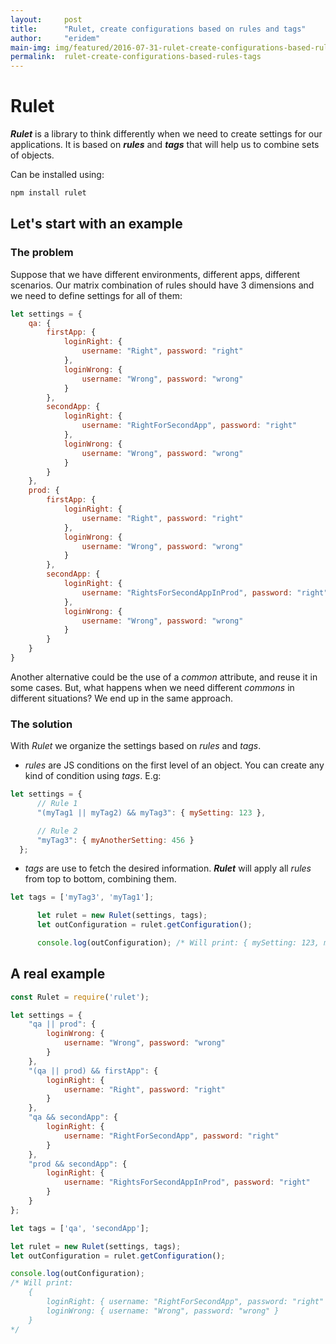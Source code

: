 ```yaml
---
layout:     post
title:      "Rulet, create configurations based on rules and tags"
author:     "eridem"
main-img: img/featured/2016-07-31-rulet-create-configurations-based-rules-tags.jpg
permalink:  rulet-create-configurations-based-rules-tags
---
```


# Rulet

**_Rulet_** is a library to think differently when we need to create settings for our applications. It is based on **_rules_** and **_tags_** that will help us to combine sets of objects.

Can be installed using:

```bash
npm install rulet
```

## Let's start with an example

### The problem

Suppose that we have different environments, different apps, different scenarios. Our matrix combination of rules should have 3 dimensions and we need to define settings for all of them:

```javascript
let settings = {
    qa: {
        firstApp: {
            loginRight: {
                username: "Right", password: "right"
            },
            loginWrong: {
                username: "Wrong", password: "wrong"
            }
        },
        secondApp: {
            loginRight: {
                username: "RightForSecondApp", password: "right"
            },
            loginWrong: {
                username: "Wrong", password: "wrong"
            }
        }
    },
    prod: {
        firstApp: {
            loginRight: {
                username: "Right", password: "right"
            },
            loginWrong: {
                username: "Wrong", password: "wrong"
            }
        },
        secondApp: {
            loginRight: {
                username: "RightsForSecondAppInProd", password: "right"
            },
            loginWrong: {
                username: "Wrong", password: "wrong"
            }
        }
    }
}
```

Another alternative could be the use of a _common_ attribute, and reuse it in some cases. But, what happens when we need different _commons_ in different situations? We end up in the same approach.

### The solution

With _Rulet_ we organize the settings based on _rules_ and _tags_.

*   _rules_ are JS conditions on the first level of an object. You can create any kind of condition using _tags_. E.g:

```javascript
let settings = {
      // Rule 1
      "(myTag1 || myTag2) && myTag3": { mySetting: 123 },

      // Rule 2
      "myTag3": { myAnotherSetting: 456 }
  };
```

*   _tags_ are use to fetch the desired information. **_Rulet_** will apply all _rules_ from top to bottom, combining them.

```javascript
let tags = ['myTag3', 'myTag1'];

      let rulet = new Rulet(settings, tags);
      let outConfiguration = rulet.getConfiguration();

      console.log(outConfiguration); /* Will print: { mySetting: 123, myAnotherSetting: 456 } */
```

## A real example

```javascript
const Rulet = require('rulet');

let settings = {
    "qa || prod": {
        loginWrong: {
            username: "Wrong", password: "wrong"
        }
    },
    "(qa || prod) && firstApp": {
        loginRight: {
            username: "Right", password: "right"
        }
    },
    "qa && secondApp": {
        loginRight: {
            username: "RightForSecondApp", password: "right"
        }
    },
    "prod && secondApp": {
        loginRight: {
            username: "RightsForSecondAppInProd", password: "right"
        }
    }
};

let tags = ['qa', 'secondApp'];

let rulet = new Rulet(settings, tags);
let outConfiguration = rulet.getConfiguration();

console.log(outConfiguration);
/* Will print:
    {
        loginRight: { username: "RightForSecondApp", password: "right" },
        loginWrong: { username: "Wrong", password: "wrong" }
    }
*/
```